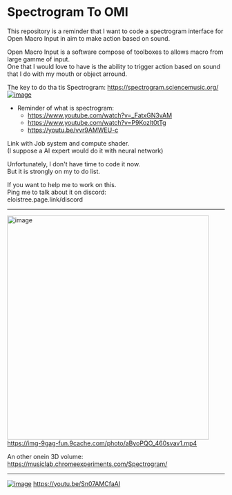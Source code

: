 # Spectrogram To OMI  
This repository is a reminder that I want to code a spectrogram interface for Open Macro Input in aim to make action based on sound.  
   

Open Macro Input is a software compose of toolboxes to allows macro from large gamme of input.  
One that I would love to have is the ability to trigger action based on sound that I do with my mouth or object arround.  

The key to do tha tis Spectrogram: 
https://spectrogram.sciencemusic.org/  
 [![image](https://user-images.githubusercontent.com/20149493/170843827-7c2a6034-2e3a-4e88-8360-ae139c89efe1.png)](https://spectrogram.sciencemusic.org/  )
- Reminder of what is spectrogram:
  - https://www.youtube.com/watch?v=_FatxGN3vAM
  - https://www.youtube.com/watch?v=P9Kozlt0tTg
  - https://youtu.be/vvr9AMWEU-c 

Link with Job system and compute shader.  
(I suppose a AI expert would do it with neural network)   

Unfortunately, I don't have time to code it now.  
But it is strongly on my to do list.    

If you want to help me to work on this.   
Ping me to talk about it on discord:  
eloistree.page.link/discord  


---------



[<img width="467" height="519" alt="image" src="https://github.com/user-attachments/assets/1c110bb9-ee8d-45a0-b1db-8e01b203120d" />](https://img-9gag-fun.9cache.com/photo/aByoPQO_460svav1.mp4)  
https://img-9gag-fun.9cache.com/photo/aByoPQO_460svav1.mp4  




An other onein 3D volume:
https://musiclab.chromeexperiments.com/Spectrogram/

-------------
[![image](https://github.com/user-attachments/assets/3d0efa2c-1fcd-4219-95f5-a2a6b46f5adc)](https://youtu.be/Sn07AMCfaAI)
https://youtu.be/Sn07AMCfaAI
